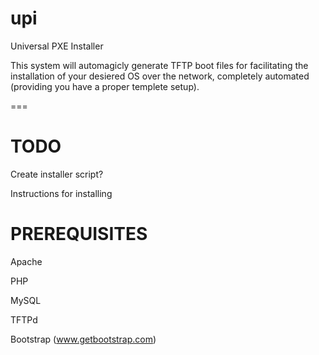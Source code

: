 upi
===

Universal PXE Installer

This system will automagicly generate TFTP boot files for facilitating the installation of your desiered OS over the network, completely automated (providing you have a proper templete setup).


===

TODO
===
Create installer script?

Instructions for installing

PREREQUISITES
===
Apache

PHP

MySQL

TFTPd

Bootstrap (www.getbootstrap.com)
